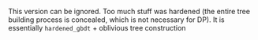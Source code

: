 This version can be ignored. 
Too much stuff was hardened (the entire tree building process is concealed, which is not necessary for DP).
It is essentially `hardened_gbdt` + oblivious tree construction